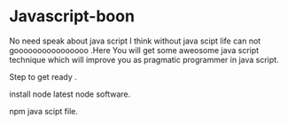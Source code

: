# Javascript-boon

No need speak about java script I think without java scipt life can not goooooooooooooooo
.Here You will get some aweosome java script technique  which will improve you as pragmatic programmer in java script.

Step to get ready .

install node latest node software.

npm java scipt file.


